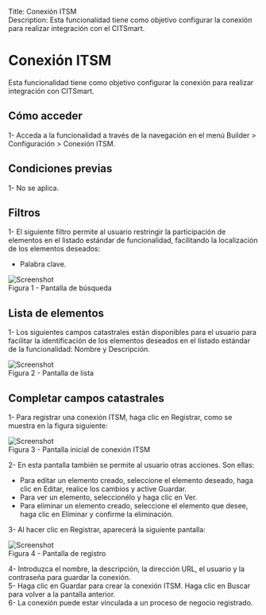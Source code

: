 Title: Conexión ITSM  
Description: Esta funcionalidad tiene como objetivo configurar la conexión para realizar integración con el CITSmart.    
# Conexión ITSM    

Esta funcionalidad tiene como objetivo configurar la conexión para realizar integración con CITSmart.    

## Cómo acceder 

1- Acceda a la funcionalidad a través de la navegación en el menú Builder > Configuración > Conexión ITSM.   

## Condiciones previas 

1- No se aplica.   

## Filtros  

1- El siguiente filtro permite al usuario restringir la participación de elementos en el listado estándar 
   de funcionalidad, facilitando la localización de los elementos deseados:  
  - Palabra clave.  

![Screenshot](images/ITSM-Search.png)   
Figura 1 - Pantalla de búsqueda     

## Lista de elementos

1- Los siguientes campos catastrales están disponibles para el usuario para facilitar la identificación de 
   los elementos deseados en el listado estándar de la funcionalidad: Nombre y Descripción.   
  
![Screenshot](images/ITSM-Listing.png)  
Figura 2 - Pantalla de lista     

## Completar campos catastrales

1- Para registrar una conexión ITSM, haga clic en Registrar, como se muestra en la figura siguiente:    

![Screenshot](images/ITSM-Filling.png)  
Figura 3 - Pantalla inicial de conexión ITSM   

2- En esta pantalla también se permite al usuario otras acciones. Son ellas:     
- Para editar un elemento creado, seleccione el elemento deseado, haga clic en Editar, realice los cambios y active Guardar.    
- Para ver un elemento, seleccionélo y haga clic en Ver.   
- Para eliminar un elemento creado, seleccione el elemento que desee, haga clic en Eliminar y confirme la eliminación.  

3- Al hacer clic en Registrar, aparecerá la siguiente pantalla:   

![Screenshot](images/ITSM-Registration.png)  
Figura 4 - Pantalla de registro    

4- Introduzca el nombre, la descripción, la dirección URL, el usuario y la contraseña para guardar la conexión.    
5- Haga clic en Guardar para crear la conexión ITSM. Haga clic en Buscar para volver a la pantalla anterior.  
6- La conexión puede estar vinculada a un proceso de negocio registrado.    

<!-- !!! tip "About"
    <b>Updated:</b>17/01/2019 - João Pelles Junior
